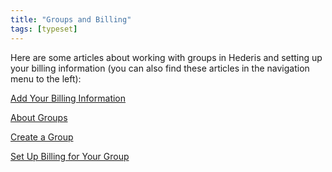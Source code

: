 ```yaml
---
title: "Groups and Billing"
tags: [typeset]
---
```

 
<html><body><section data-type="chapter" class="hsecchapter" data-hederis-type="hsecchapter" id="intro-groups" data-pi-attrs="id: intro-groups; data-tags: typeset;" role="doc-chapter" data-tags="typeset" data-author-name=" " data-book-title=" " title="Groups and Billing"><p class="hblkp" data-hederis-type="hblkp" id="phaMZhzHC">Here are some articles about working with groups in Hederis and setting up your billing information (you can also find these articles in the navigation menu to the left): </p><p class="hblkp" data-hederis-type="hblkp" id="pc9rFZ0DU"><a href="{% link _docs/billing-info.md %}" data-hederis-type="hspana" id="pNE70QQ92"><span class="Hyperlink" data-hederis-type="hspnspan" id="p0p412Bwz">Add Your Billing Information</span></a></p><p class="hblkp" data-hederis-type="hblkp" id="ppSgtJNfx"><a href="{% link _docs/about-groups.md %}" data-hederis-type="hspana" id="paGiSve9M"><span class="Hyperlink" data-hederis-type="hspnspan" id="pV0EBW5kn">About Groups</span></a></p><p class="hblkp" data-hederis-type="hblkp" id="pJG2pwEYX"><a href="{% link _docs/create-group.md %}" data-hederis-type="hspana" id="p1A2Vb9Fs"><span class="Hyperlink" data-hederis-type="hspnspan" id="prowdB1Rx">Create a Group</span></a></p><p class="hblkp" data-hederis-type="hblkp" id="prN3v6SDo"><a href="{% link _docs/group-billing.md %}" data-hederis-type="hspana" id="pZotq82xo"><span class="Hyperlink" data-hederis-type="hspnspan" id="pOQv9NyGj">Set Up Billing for Your Group</span></a></p></section></body></html>
